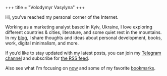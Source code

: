 +++
title = "Volodymyr Vasylyna"
+++

Hi, you've reached my personal corner of the Internet.

Working as a marketing analyst based in Kyiv, Ukraine, I love exploring different countries & cities, literature, and some quiet rest in the mountains. In my [blog](/blog/), I share thoughts and ideas about personal development, books, work, digital minimalism, and more.

If you’d like to stay updated with my latest posts, you can join my [Telegram channel](https://t.me/vovavasylynablog) and subscribe for [the RSS feed](/blog/rss/).

Also see what I'm focusing on [now](/now/) and some of my favorite [bookmarks](/bookmarks/).